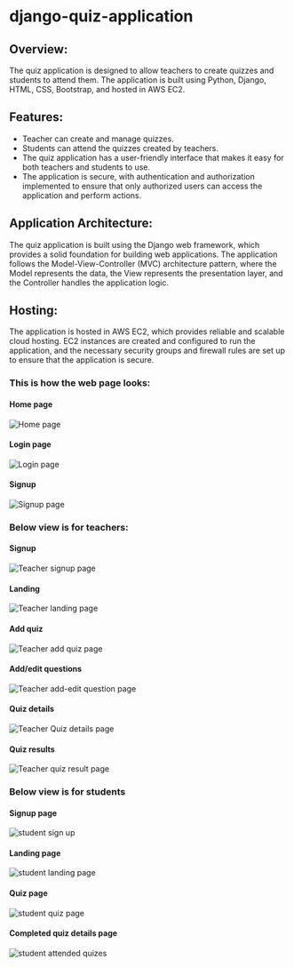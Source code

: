 # django-quiz-application

## Overview:
The quiz application is designed to allow teachers to create quizzes and students to attend them. The application is built using Python, Django, HTML, CSS, Bootstrap, and hosted in AWS EC2.

## Features:
* Teacher can create and manage quizzes.
* Students can attend the quizzes created by teachers.
* The quiz application has a user-friendly interface that makes it easy for both teachers and students to use.
* The application is secure, with authentication and authorization implemented to ensure that only authorized users can access the application and perform actions.

## Application Architecture:
The quiz application is built using the Django web framework, which provides a solid foundation for building web applications. The application follows the Model-View-Controller (MVC) architecture pattern, where the Model represents the data, the View represents the presentation layer, and the Controller handles the application logic.

## Hosting:
The application is hosted in AWS EC2, which provides reliable and scalable cloud hosting. EC2 instances are created and configured to run the application, and the necessary security groups and firewall rules are set up to ensure that the application is secure.

### This is how the web page looks:
#### Home page
![Home page](https://user-images.githubusercontent.com/55983139/226100972-42e0c4ad-3011-4f52-a299-0bf831dc28a2.png)

#### Login page
![Login page](https://user-images.githubusercontent.com/55983139/226100983-b0a1e681-4ac7-470d-b61a-e7c6a9e25a21.png)

#### Signup
![Signup page](https://user-images.githubusercontent.com/55983139/226100986-60288421-751b-4483-a362-8ba9c5d31f20.png)

### Below view is for teachers:

#### Signup
![Teacher signup page](https://user-images.githubusercontent.com/55983139/226101049-0f0c6f69-7455-44f9-9152-64197897e66f.png)

#### Landing
![Teacher landing page](https://user-images.githubusercontent.com/55983139/226101054-22844bc4-0869-447f-88b0-0f0dea123a05.png)

#### Add quiz
![Teacher add quiz page](https://user-images.githubusercontent.com/55983139/226101061-17591ee7-61bd-47ea-bd07-87382b867545.png)

#### Add/edit questions
![Teacher add-edit question page](https://user-images.githubusercontent.com/55983139/226101066-60b72b2a-da02-4124-816f-083646d28f4c.png)

#### Quiz details
![Teacher Quiz details page](https://user-images.githubusercontent.com/55983139/226101069-d595b71a-0d99-4172-9ef8-5afec2a74fd4.png)

#### Quiz results
![Teacher quiz result page](https://user-images.githubusercontent.com/55983139/226101073-bb9b514f-69e9-4cda-88ba-78330c9d979b.png)

### Below view is for students

#### Signup page
![student sign up](https://user-images.githubusercontent.com/55983139/226100998-86698033-7bce-4c24-8093-9d8f027b5681.png)

#### Landing page
![student landing page](https://user-images.githubusercontent.com/55983139/226101012-6080ae74-c6e0-4c79-9f6c-c5b6222b8c9c.png)

#### Quiz page
![student quiz page](https://user-images.githubusercontent.com/55983139/226101016-3e0e11b9-2cab-4269-aa09-14a6a1657436.png)

#### Completed quiz details page
![student attended quizes](https://user-images.githubusercontent.com/55983139/226101031-6672e66b-7ce7-445f-9720-d789d012a429.png)

